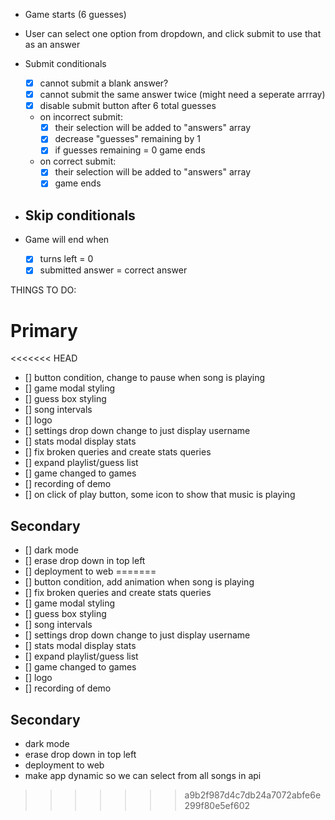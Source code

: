 - Game starts (6 guesses)
- User can select one option from dropdown, and click submit to use that as an answer
- Submit conditionals
  - [x] cannot submit a blank answer? 
  - [x] cannot submit the same answer twice (might need a seperate arrray)
  - [x] disable submit button after 6 total guesses 
  - on incorrect submit:
    - [x] their selection will be added to "answers" array 
    - [x] decrease "guesses" remaining by 1
    - [x] if guesses remaining = 0 game ends

  - on correct submit:
    - [x] their selection will be added to "answers" array 
    - [x] game ends

- Skip conditionals
  - 

- Game will end when
  - [x] turns left = 0
  - [x] submitted answer = correct answer

THINGS TO DO:

# Primary
<<<<<<< HEAD
  - [] button condition, change to pause when song is playing
  - [] game modal styling 
  - [] guess box styling 
  - [] song intervals
  - [] logo
  - [] settings drop down change to just display username
  - [] stats modal display stats
  - [] fix broken queries and create stats queries
  - [] expand playlist/guess list
  - [] game changed to games
  - [] recording of demo 
  - [] on click of play button, some icon to show that music is playing

  
## Secondary
  - [] dark mode
  - [] erase drop down in top left
  - [] deployment to web
=======
  - [] button condition, add animation when song is playing
  - [] fix broken queries and create stats queries 
  - [] game modal styling 
  - [] guess box styling 
  - [] song intervals
  - [] settings drop down change to just display username
  - [] stats modal display stats
  - [] expand playlist/guess list
  - [] game changed to games
  - [] logo
  - [] recording of demo 

  
## Secondary
  - dark mode
  - erase drop down in top left
  - deployment to web
  - make app dynamic so we can select from all songs in api 
>>>>>>> a9b2f987d4c7db24a7072abfe6e299f80e5ef602




